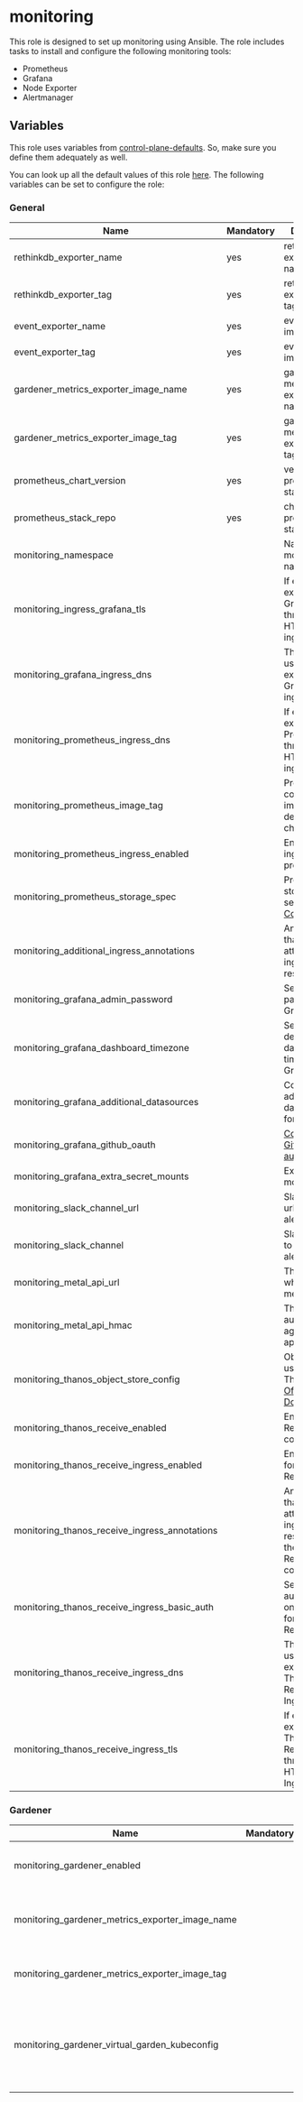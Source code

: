 # monitoring

This role is designed to set up monitoring using Ansible.
The role includes tasks to install and configure the following monitoring tools:

- Prometheus
- Grafana
- Node Exporter
- Alertmanager

## Variables

This role uses variables from [control-plane-defaults](/control-plane). So, make sure you define them adequately as
well.

You can look up all the default values of this role [here](defaults/main/main.yaml).
The following variables can be set to configure the role:

### General

| Name                                          | Mandatory | Description                                                                                                                                                     |
|-----------------------------------------------|-----------|-----------------------------------------------------------------------------------------------------------------------------------------------------------------|
| rethinkdb_exporter_name                       | yes       | rethinkdb exporter image name                                                                                                                                   |
| rethinkdb_exporter_tag                        | yes       | rethinkdb exporter image tag                                                                                                                                    |
| event_exporter_name                           | yes       | event exporter image name                                                                                                                                       |
| event_exporter_tag                            | yes       | event exporter image tag                                                                                                                                        |
| gardener_metrics_exporter_image_name          | yes       | gardener metrics exporter image name                                                                                                                            |
| gardener_metrics_exporter_image_tag           | yes       | gardener metrics exporter image tag                                                                                                                             |
| prometheus_chart_version                      | yes       | version of the prometheus stack chart                                                                                                                           |
| prometheus_stack_repo                         | yes       | chart of the prometheus stack                                                                                                                                   |
| monitoring_namespace                          |           | Name of the monitoring namespace                                                                                                                                |
| monitoring_ingress_grafana_tls                |           | If enabled, exposes Grafana through HTTPS on the ingress                                                                                                        |
| monitoring_grafana_ingress_dns                |           | The dns name used for exposing Grafana via ingress                                                                                                              |
| monitoring_prometheus_ingress_dns             |           | If enabled, exposes Prometheus through HTTPS on the ingress                                                                                                     |
| monitoring_prometheus_image_tag               |           | Prometheus container image tag, defaults to chart's default                                                                                                     |
| monitoring_prometheus_ingress_enabled         |           | Enables ingress for prometheus                                                                                                                                  |
| monitoring_prometheus_storage_spec            |           | Prometheus storage spec, see [Storage Configuration](https://github.com/prometheus-operator/prometheus-operator/blob/main/Documentation/user-guides/storage.md) |
| monitoring_additional_ingress_annotations     |           | Annotations that will be attached to the ingress resource                                                                                                       |
| monitoring_grafana_admin_password             |           | Sets the admin password for Grafana                                                                                                                             |
| monitoring_grafana_dashboard_timezone         |           | Sets the default's dashboard timezone for Grafana                                                                                                               |
| monitoring_grafana_additional_datasources     |           | Configures additional datasources for Grafana                                                                                                                   |
| monitoring_grafana_github_oauth               |           | [Configure GitHub OAuth2 authentication](https://grafana.com/docs/grafana/latest/setup-grafana/configure-security/configure-authentication/github/)             |
| monitoring_grafana_extra_secret_mounts        |           | Extra secret mounts                                                                                                                                             |
| monitoring_slack_channel_url                  |           | Slack channel url to add on alertmanager                                                                                                                        |
| monitoring_slack_channel                      |           | Slack channel to add on alertmanager                                                                                                                            |
| monitoring_metal_api_url                      |           | The URL where to reach metal-api                                                                                                                                |
| monitoring_metal_api_hmac                     |           | The hmac to authenticate against metal-api                                                                                                                      |
| monitoring_thanos_object_store_config         |           | Object storage used by Thanos, see [Official Documentation](https://thanos.io/tip/thanos/storage.md/#supported-clients)                                         |
| monitoring_thanos_receive_enabled             |           | Enable Thanos Receive component                                                                                                                                 |
| monitoring_thanos_receive_ingress_enabled     |           | Enable Ingress for Thanos Receive                                                                                                                               |
| monitoring_thanos_receive_ingress_annotations |           | Annotations that will be attached to the ingress resource for the Thanos Receive component                                                                      |
| monitoring_thanos_receive_ingress_basic_auth  |           | Set basic authentication on the Ingress for Thanos Receive                                                                                                      |
| monitoring_thanos_receive_ingress_dns         |           | The DNS name used for exposing Thanos Receive via Ingress                                                                                                       |
| monitoring_thanos_receive_ingress_tls         |           | If enabled, exposes Thanos Receive through HTTPS on the Ingress                                                                                                 |

### Gardener

| Name                                            | Mandatory | Description                                                 |
|-------------------------------------------------|-----------|-------------------------------------------------------------|
| monitoring_gardener_enabled                     |           | Enables monitoring for Gardener                             |
| monitoring_gardener_metrics_exporter_image_name |           | gardener-metrics-exporter image name                        |
| monitoring_gardener_metrics_exporter_image_tag  |           | gardener-metrics-exporter image tag                         |
| monitoring_gardener_virtual_garden_kubeconfig   |           | The kubeconfig for the kube-apiserver of the virtual garden |
